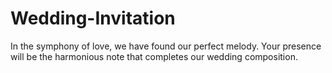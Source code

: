 # Wedding-Invitation
In the symphony of love, we have found our perfect melody. Your presence will be the harmonious note that completes our wedding composition.

